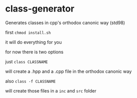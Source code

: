 # class-generator
Generates classes in cpp's orthodox canonic way (std98)

first ```chmod install.sh```

it will do everything for you

for now there is two options

just ```class CLASSNAME```

will create  a .hpp and a .cpp file in the orthodox canonic way

also ```class -f CLASSNAME```

will create those files in a ```inc``` and ```src``` folder

